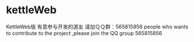 # kettleWeb
KettleWeb版
有意参与开发的道友 请加ＱＱ群：565815856
people who wants to contribute to the project ,please join the QQ group 565815856
